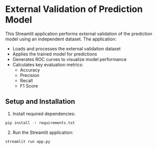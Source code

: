 # External Validation of Prediction Model

This Streamlit application performs external validation of the prediction model using an independent dataset. The application:

- Loads and processes the external validation dataset
- Applies the trained model for predictions
- Generates ROC curves to visualize model performance
- Calculates key evaluation metrics:
  - Accuracy
  - Precision
  - Recall
  - F1 Score

## Setup and Installation

1. Install required dependencies:
```bash
pip install -r requirements.txt
```

2. Run the Streamlit application:

```bash
streamlit run app.py
```
